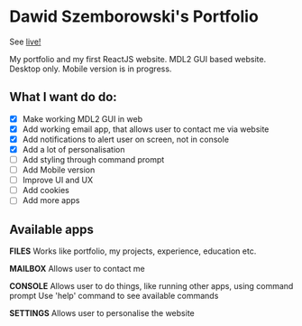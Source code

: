 # Dawid Szemborowski's Portfolio
See [live!](https://hisashin7331.github.io/)

My portfolio and my first ReactJS website.
MDL2 GUI based website.
Desktop only. Mobile version is in progress.

## What I want do do:

- [x] Make working MDL2 GUI in web
- [x] Add working email app, that allows user to contact me via website
- [x] Add notifications to alert user on screen, not in console
- [x] Add a lot of personalisation
- [ ] Add styling through command prompt
- [ ] Add Mobile version
- [ ] Improve UI and UX
- [ ] Add cookies
- [ ] Add more apps

## Available apps

**FILES**
    Works like portfolio, my projects, experience, education etc.

**MAILBOX**
    Allows user to contact me

**CONSOLE**
    Allows user to do things, like running other apps, using command prompt
    Use 'help' command to see available commands

**SETTINGS**
    Allows user to personalise the website
